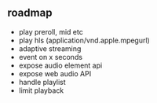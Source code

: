 ## roadmap
- play preroll, mid etc
- play hls (application/vnd.apple.mpegurl)
- adaptive streaming
- event on x seconds
- expose audio element api
- expose web audio API
- handle playlist
- limit playback
